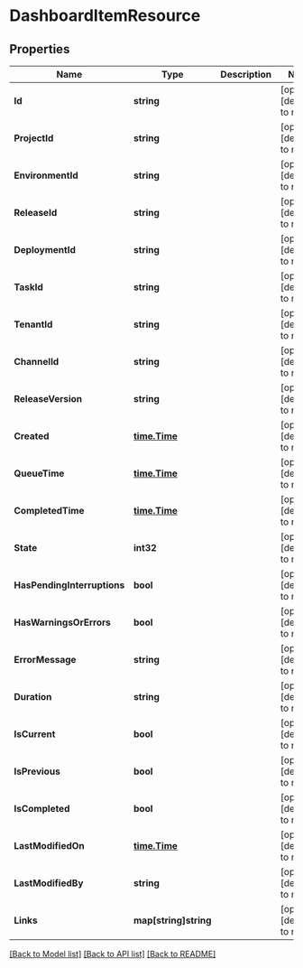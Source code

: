 # DashboardItemResource

## Properties
Name | Type | Description | Notes
------------ | ------------- | ------------- | -------------
**Id** | **string** |  | [optional] [default to null]
**ProjectId** | **string** |  | [optional] [default to null]
**EnvironmentId** | **string** |  | [optional] [default to null]
**ReleaseId** | **string** |  | [optional] [default to null]
**DeploymentId** | **string** |  | [optional] [default to null]
**TaskId** | **string** |  | [optional] [default to null]
**TenantId** | **string** |  | [optional] [default to null]
**ChannelId** | **string** |  | [optional] [default to null]
**ReleaseVersion** | **string** |  | [optional] [default to null]
**Created** | [**time.Time**](time.Time.md) |  | [optional] [default to null]
**QueueTime** | [**time.Time**](time.Time.md) |  | [optional] [default to null]
**CompletedTime** | [**time.Time**](time.Time.md) |  | [optional] [default to null]
**State** | **int32** |  | [optional] [default to null]
**HasPendingInterruptions** | **bool** |  | [optional] [default to null]
**HasWarningsOrErrors** | **bool** |  | [optional] [default to null]
**ErrorMessage** | **string** |  | [optional] [default to null]
**Duration** | **string** |  | [optional] [default to null]
**IsCurrent** | **bool** |  | [optional] [default to null]
**IsPrevious** | **bool** |  | [optional] [default to null]
**IsCompleted** | **bool** |  | [optional] [default to null]
**LastModifiedOn** | [**time.Time**](time.Time.md) |  | [optional] [default to null]
**LastModifiedBy** | **string** |  | [optional] [default to null]
**Links** | **map[string]string** |  | [optional] [default to null]

[[Back to Model list]](../README.md#documentation-for-models) [[Back to API list]](../README.md#documentation-for-api-endpoints) [[Back to README]](../README.md)


